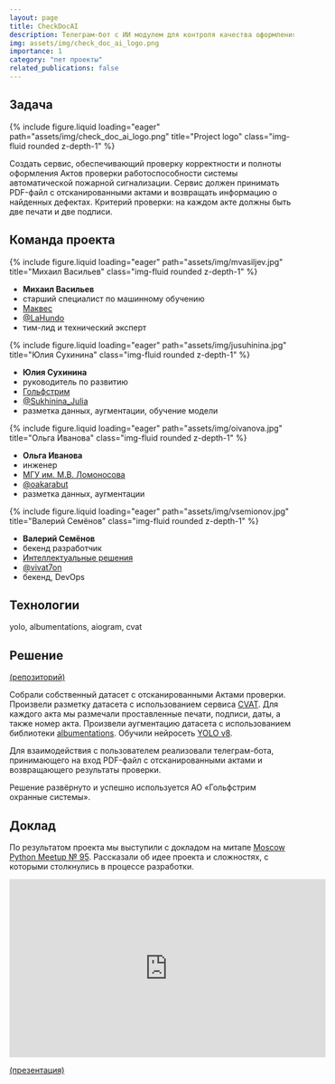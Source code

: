 ```yaml
---
layout: page
title: CheckDocAI
description: Телеграм-бот с ИИ модулем для контроля качества оформления документов
img: assets/img/check_doc_ai_logo.png
importance: 1
category: "пет проекты"
related_publications: false
---
```


## Задача

<div class="row">
    <div class="col-sm mt-3 mt-md-0">
        {% include figure.liquid loading="eager" path="assets/img/check_doc_ai_logo.png" title="Project logo" class="img-fluid rounded z-depth-1" %}
    </div>
</div>

Создать сервис, обеспечивающий проверку корректности и полноты оформления Актов проверки работоспособности системы автоматической пожарной сигнализации. Сервис должен принимать PDF-файл с отсканированными актами и возвращать информацию о найденных дефектах. Критерий проверки: на каждом акте должны быть две печати и две подписи.

## Команда проекта

<div class="row">
    <div class="col-sm mt-4 mt-md-0">
        {% include figure.liquid loading="eager" path="assets/img/mvasiljev.jpg" title="Михаил Васильев" class="img-fluid rounded z-depth-1" %}
        <div class="caption">
            <ul>
                <li><b>Михаил Васильев</b></li>
              <li>старший специалист по машинному обучению</li>
              <li><a href="https://makves.ru/">Маквес</a></li>
              <li><a href="https://t.me/LaHundo">@LaHundo</a></li>
              <li>тим-лид и технический эксперт</li>
            </ul>
        </div>
    </div>
    <div class="col-sm mt-4 mt-md-0">
        {% include figure.liquid loading="eager" path="assets/img/jusuhinina.jpg" title="Юлия Сухинина" class="img-fluid rounded z-depth-1" %}
        <div class="caption">
            <ul>
            <li><b>Юлия Сухинина</b></li>
              <li>руководитель по развитию</li>
              <li><a href="https://gulfstream.ru/">Гольфстрим</a></li>
              <li><a href="https://t.me/Sukhinina_Julia">@Sukhinina_Julia</a></li>
              <li>разметка данных, аугментации, обучение модели</li>
            </ul>
        </div>
    </div>
    <div class="col-sm mt-4 mt-md-0">
        {% include figure.liquid loading="eager" path="assets/img/oivanova.jpg" title="Ольга Иванова" class="img-fluid rounded z-depth-1" %}
        <div class="caption">
            <ul>
            <li><b>Ольга Иванова</b></li>
              <li>инженер</li>
              <li><a href="https://msu.ru/">МГУ им. М.В. Ломоносова</a></li>
              <li><a href="https://t.me/oakarabut">@oakarabut</a></li>
              <li>разметка данных, аугментации</li>
            </ul>
        </div>
    </div>
    <div class="col-sm mt-4 mt-md-0">
        {% include figure.liquid loading="eager" path="assets/img/vsemionov.jpg" title="Валерий Семёнов" class="img-fluid rounded z-depth-1" %}
        <div class="caption">
            <ul>
                <li><b>Валерий Семёнов</b></li>
              <li>бекенд разработчик</li>
              <li><a href="https://www.i-sol.ru/ru">Интеллектуальные решения</a></li>
              <li><a href="https://t.me/vivat7on">@vivat7on</a></li>
              <li>бекенд, DevOps</li>
            </ul>
        </div>
    </div>
</div>

## Технологии

yolo, albumentations, aiogram, cvat

## Решение

[(репозиторий)](https://github.com/vivat-7on/TGaktBot)

Собрали собственный датасет с отсканированными Актами проверки. Произвели разметку датасета с использованием сервиса [CVAT](https://www.cvat.ai). Для каждого акта мы размечали проставленные печати, подписи, даты, а также номер акта. Произвели аугментацию датасета с использованием библиотеки [albumentations](https://albumentations.ai/). Обучили нейросеть [YOLO v8](https://www.ultralytics.com/).

Для взаимодействия с пользователем реализовали телеграм-бота, принимающего на вход PDF-файл с отсканированными актами и возвращающего результаты проверки.

Решение развёрнуто и успешно используется АО «Гольфстрим охранные системы».

## Доклад

По результатом проекта мы выступили с докладом на митапе [Moscow Python Meetup № 95](https://moscowpython.ru/meetup/95/). Рассказали об идее проекта и сложностях, с которыми столкнулись в процессе разработки.

<iframe width="560" height="315" src="https://www.youtube.com/embed/XK1WZvJNOLo?si=B2FO5kDw2y-DCbfq&amp;start=5881" title="YouTube video player" frameborder="0" allow="accelerometer; autoplay; clipboard-write; encrypted-media; gyroscope; picture-in-picture; web-share" referrerpolicy="strict-origin-when-cross-origin" allowfullscreen></iframe>

[(презентация)](https://onixlas.github.io/DS_portfolio/presentations/check_doc_ai/check_doc_ai.pdf)
